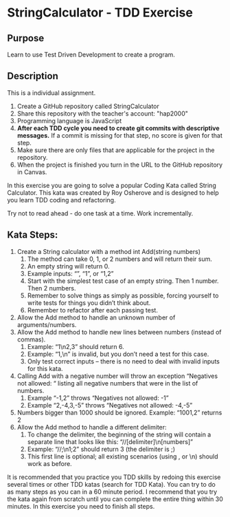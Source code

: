 # StringCalculator - TDD Exercise

## Purpose
Learn to use Test Driven Development to create a program.

## Description
This is a individual assignment.

1. Create a GitHub repository called StringCalculator
2. Share this repository with the teacher's account: "hap2000"
3. Programming language is JavaScript
4. **After each TDD cycle you need to create git commits with descriptive messages.** If a commit is missing for that step, no score is given for that step.
5. Make sure there are only files that are applicable for the project in the repository.
6. When the project is finished you turn in the URL to the GitHub repository in Canvas.

In this exercise you are going to solve a popular Coding Kata called String Calculator. This kata was created by Roy Osherove and is designed to help you learn TDD coding and refactoring.

Try not to read ahead -  do one task at a time. Work incrementally.

## Kata Steps:

1. Create a String calculator with a method int Add(string numbers)
    1. The method can take 0, 1, or 2 numbers and will return their sum.
    2. An empty string will return 0.
    3. Example inputs: “”, “1”, or “1,2”
    4. Start with the simplest test case of an empty string. Then 1 number. Then 2 numbers.
    5. Remember to solve things as simply as possible, forcing yourself to write tests for things you didn’t think about.
    6. Remember to refactor after each passing test.
2. Allow the Add method to handle an unknown number of arguments/numbers.
3. Allow the Add method to handle new lines between numbers (instead of commas).
    1. Example: “1\n2,3” should return 6.
    2. Example: “1,\n” is invalid, but you don’t need a test for this case.
    3. Only test correct inputs – there is no need to deal with invalid inputs for this kata.
4. Calling Add with a negative number will throw an exception “Negatives not allowed: “ listing all negative numbers that were in the list of numbers.
    1. Example “-1,2” throws “Negatives not allowed: -1”
    2. Example “2,-4,3,-5” throws “Negatives not allowed: -4,-5”
5. Numbers bigger than 1000 should be ignored. Example: “1001,2” returns 2
6. Allow the Add method to handle a different delimiter:
    1. To change the delimiter, the beginning of the string will contain a separate line that looks like this: “//[delimiter]\n[numbers]”
    2. Example: “//;\n1;2” should return 3 (the delimiter is ;)
    3. This first line is optional; all existing scenarios (using , or \n) should work as before.

It is recommended that you practice you TDD skills by redoing this exercise several times or other TDD katas (search for TDD Kata). You can try to do as many steps as you can in a 60 minute period. I recommend that you try the kata again from scratch until you can complete the entire thing within 30 minutes. In this exercise you need to finish all steps.

